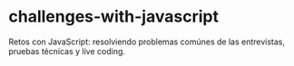 # challenges-with-javascript
Retos con JavaScript: resolviendo problemas comúnes de las entrevistas,  pruebas técnicas y live coding.
